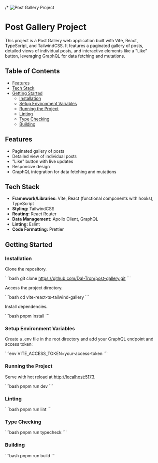 /*
![Post Gallery Project](https://user-images.githubusercontent.com/16243531/217138979-b854309c-4742-4275-a705-f9fec5158217.jpg)

# Post Gallery Project

This project is a Post Gallery web application built with Vite, React, TypeScript, and TailwindCSS. It features a paginated gallery of posts, detailed views of individual posts, and interactive elements like a "Like" button, leveraging GraphQL for data fetching and mutations.

## Table of Contents

- [Features](#features)
- [Tech Stack](#tech-stack)
- [Getting Started](#getting-started)
  - [Installation](#installation)
  - [Setup Environment Variables](#setup-environment-variables)
  - [Running the Project](#running-the-project)
  - [Linting](#linting)
  - [Type Checking](#type-checking)
  - [Building](#building)

## Features

- Paginated gallery of posts
- Detailed view of individual posts
- "Like" button with live updates
- Responsive design
- GraphQL integration for data fetching and mutations

## Tech Stack

- **Framework/Libraries:** Vite, React (functional components with hooks), TypeScript
- **Styling:** TailwindCSS
- **Routing:** React Router
- **Data Management:** Apollo Client, GraphQL
- **Linting:** Eslint
- **Code Formatting:** Prettier

## Getting Started

### Installation

Clone the repository.

\`\`\`bash
git clone https://github.com/Dal-Tron/post-gallery.git
\`\`\`

Access the project directory.

\`\`\`bash
cd vite-react-ts-tailwind-gallery
\`\`\`

Install dependencies.

\`\`\`bash
pnpm install
\`\`\`

### Setup Environment Variables

Create a .env file in the root directory and add your GraphQL endpoint and access token:

\`\`\`env
VITE_ACCESS_TOKEN=your-access-token
\`\`\`

### Running the Project

Serve with hot reload at [http://localhost:5173](http://localhost:5173).

\`\`\`bash
pnpm run dev
\`\`\`

### Linting

\`\`\`bash
pnpm run lint
\`\`\`

### Type Checking

\`\`\`bash
pnpm run typecheck
\`\`\`

### Building

\`\`\`bash
pnpm run build
\`\`\`
